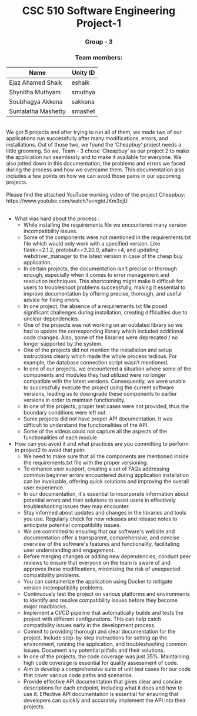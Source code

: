 <h1 style="text-align: center;">CSC 510 Software Engineering Project-1</h1>

<h3 style="text-align: center;">Group - 3</h3>
<h3 style="text-align: center;">Team members:</h3>

| Name                   | Unity ID                           |
|------------------------|------------------------------------|
| Ejaz Ahamed Shaik      | eshaik                             |
| Shynitha Muthyam       | smuthya                            |
| Soubhagya Akkena       | sakkena                            |
| Sumalatha Mashetty     | smashet                            |

</br>
We got 5 projects and after trying to run all of them, we made two of our applications run successfully after many modifications, errors, and installations. Out of those two, we found the ‘Cheapbuy’ project needs a little grooming. So we, Team - 3 chose ‘Cheapbuy’ as our project 2 to make the application run seamlessly and to make it available for everyone. We also jotted down in this documentation, the problems and errors we faced during the process and how we overcame them. This documentation also includes a few points on how we can avoid those pains in our upcoming projects.</br>
</br>
Please find the attached YouTube working video of the project Cheapbuy:</br>
https://www.youtube.com/watch?v=ngtdJKm3cjU </br>
</br>

- What was hard about the process :
    - While installing the requirements file we encountered many version incompatibility issues.
    - Some of the components were not mentioned in the requirements.txt file which would only work with a specified version. Like flask==2.1.2, protobuf==3.20.0, altair==4, and updating webdriver\_manager to the latest version in case of the cheap buy application.
    - In certain projects, the documentation isn't precise or thorough enough, especially when it comes to error management and resolution techniques. This shortcoming might make it difficult for users to troubleshoot problems successfully, making it essential to improve documentation by offering precise, thorough, and useful advice for fixing errors.
    - In one project, the absence of a requirements.txt file posed significant challenges during installation, creating difficulties due to unclear dependencies.
    - One of the projects was not working on an outdated library so we had to update the corresponding library which included additional code changes. Also, some of the libraries were deprecated / no longer supported by the system.
    - One of the projects did not mention the installation and setup instructions clearly which made the whole process tedious. For example, the database connection script wasn’t mentioned.
    - In one of our projects, we encountered a situation where some of the components and modules they had utilized were no longer compatible with the latest versions. Consequently, we were unable to successfully execute the project using the current software versions, leading us to downgrade these components to earlier versions in order to maintain functionality.
    - In one of the projects, proper test cases were not provided, thus the boundary conditions were left out.
    - Some projects did not have proper API documentation. It was difficult to understand the functionalities of the API.
    - Some of the videos could not capture all the aspects of the functionalities of each module
- How can you avoid it and what practices are you committing to perform in project2 to avoid that pain:
    - We need to make sure that all the components are mentioned inside the requirements.txt file with the proper versioning.
    - To enhance user support, creating a set of FAQs addressing common beginner errors encountered during application installation can be invaluable, offering quick solutions and improving the overall user experience.
    - In our documentation, it's essential to incorporate information about potential errors and their solutions to assist users in effectively troubleshooting issues they may encounter.
    - Stay informed about updates and changes in the libraries and tools you use. Regularly check for new releases and release notes to anticipate potential compatibility issues.
    - We are committed to ensuring that our software's website and documentation offer a transparent, comprehensive, and concise overview of the software's features and functionality, facilitating user understanding and engagement.
    - Before merging changes or adding new dependencies, conduct peer reviews to ensure that everyone on the team is aware of and approves these modifications, minimizing the risk of unexpected compatibility problems.
    - You can containerize the application using Docker to mitigate version incompatibility problems.
    - Continuously test the project on various platforms and environments to identify and resolve compatibility issues before they become major roadblocks.
    - Implement a CI/CD pipeline that automatically builds and tests the project with different configurations. This can help catch compatibility issues early in the development process.
    - Commit to providing thorough and clear documentation for the project. Include step-by-step instructions for setting up the environment, running the application, and troubleshooting common issues. Document any potential pitfalls and their solutions.
    - In one of the projects, the code coverage was just 35%. Maintaining high code coverage is essential for quality assessment of code.
    - Aim to develop a comprehensive suite of unit test cases for our code that cover various code paths and scenarios.
    - Provide effective API documentation that gives clear and concise descriptions for each endpoint, including what it does and how to use it. Effective API documentation is essential for ensuring that developers can quickly and accurately implement the API into their projects.
